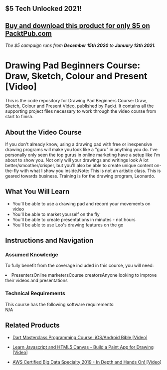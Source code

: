 ## $5 Tech Unlocked 2021!
[Buy and download this product for only $5 on PacktPub.com](https://www.packtpub.com/)
-----
*The $5 campaign         runs from __December 15th 2020__ to __January 13th 2021.__*




# Drawing Pad Beginners Course: Draw, Sketch, Colour and Present [Video]
This is the code repository for Drawing Pad Beginners Course: Draw, Sketch, Colour and Present [Video](https://www.packtpub.com/web-development/drawing-pad-beginners-course-draw-sketch-colour-and-present-video), published by [Packt](https://www.packtpub.com/?utm_source=github). It contains all the supporting project files necessary to work through the video course from start to finish.
## About the Video Course
If you don't already know, using a drawing pad with free or inexpensive drawing programs will make you look like a "guru" in anything you do. I've personally only seen the top gurus in online marketing have a setup like I'm about to show you. Not only will your drawings and writings look A lot better/smoother/crisper, but you'll also be able to create unique content on-the-fly with what I show you inside.Note: This is not an artistic class. This is geared towards business. Training is for the drawing program, Leonardo.



<H2>What You Will Learn</H2>
<DIV class=book-info-will-learn-text>
<UL>
<LI>You'll be able to use a drawing pad and record your movements on video</LI>
<LI>You'll be able to market yourself on the fly</LI>
<LI>You'll be able to create presentations in minutes - not hours</LI>
<LI>You'll be able to use Leo's drawing features on the go</LI>
</UL></DIV>

## Instructions and Navigation
### Assumed Knowledge
To fully benefit from the coverage included in this course, you will need:<br/>
<DIV class=book-info-will-learn-text>
<LI>PresentersOnline marketersCourse creatorsAnyone looking to improve their videos and presentations	</li>
<DIV>

### Technical Requirements
This course has the following software requirements:<br/>
N/A

## Related Products
* [Dart Masterclass Programming Course: iOS/Android Bible [Video]
](https://www.packtpub.com/application-development/dart-masterclass-programming-course-iosandroid-bible-video)

* [Learn Javascript and HTML5 Canvas - Build a Paint App for Drawing [Video]
]( https://www.packtpub.com/web-development/learn-javascript-and-html5-canvas-build-paint-app-drawing-video)

* [AWS Certified Big Data Specialty 2019 - In Depth and Hands On! [Video]
]( https://www.packtpub.com/application-development/aws-certified-big-data-specialty-2019-depth-and-hands-video)

